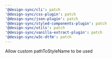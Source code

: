 ```yaml
---
'@design-sync/cli': patch
'@design-sync/css-plugin': patch
'@design-sync/json-plugin': patch
'@design-sync/styled-components-plugin': patch
'@design-sync/utils': patch
'@design-sync/vanilla-extract-plugin': patch
'@design-sync/w3c-dtfm': patch
---
```


Allow custom pathToStyleName to be used
